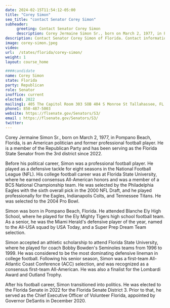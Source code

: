 ```yaml
---
date: 2024-02-15T11:54:12-05:00
title: "Corey Simon"
seo_title: "contact Senator Corey Simon"
subheader:
     greeting: Contact Senator Corey Simon
     description: Corey Jermaine Simon Sr., born on March 2, 1977, in Pompano Beach, Florida, is an American politician and former professional football player. He is a member of the Republican Party and has been serving as the Florida State Senator from the 3rd district since 2022.
description: Contact Senator Corey Simon of Florida. Contact information for Corey Simon includes email address, phone number, and mailing address.
image: corey-simon.jpeg
video:
url:  /states/florida/corey-simon/
weight: 1
layout: course_home

####candidate
name: Corey Simon
state: Florida
party: Republican
role: Senator
inoffice: current
elected: 2022
mailing1: 405 The Capitol Room 303 SOB 404 S Monroe St Tallahassee, FL 32399-1100
phone1: 850-487-5003
website: https://flsenate.gov/Senators/S3/
email : https://flsenate.gov/Senators/S3/
twitter:
---
```


Corey Jermaine Simon Sr., born on March 2, 1977, in Pompano Beach, Florida, is an American politician and former professional football player. He is a member of the Republican Party and has been serving as the Florida State Senator from the 3rd district since 2022.

Before his political career, Simon was a professional football player. He played as a defensive tackle for eight seasons in the National Football League (NFL). His college football career was at Florida State University, where he earned consensus All-American honors and was a member of a BCS National Championship team. He was selected by the Philadelphia Eagles with the sixth overall pick in the 2000 NFL Draft, and he played professionally for the Eagles, Indianapolis Colts, and Tennessee Titans. He was selected to the 2004 Pro Bowl.

Simon was born in Pompano Beach, Florida. He attended Blanche Ely High School, where he played for the Ely Mighty Tigers high school football team. As a senior, he was the Miami Herald's defensive player of the year, named to the All-USA squad by USA Today, and a Super Prep Dream Team selection.

Simon accepted an athletic scholarship to attend Florida State University, where he played for coach Bobby Bowden's Seminoles teams from 1996 to 1999. He was considered to be the most dominating defensive lineman in college football. Following his senior season, Simon was a first-team All-Atlantic Coast Conference (ACC) selection, and was recognized as a consensus first-team All-American. He was also a finalist for the Lombardi Award and Outland Trophy.

After his football career, Simon transitioned into politics. He was elected to the Florida Senate in 2022 for the Florida Senate District 3. Prior to that, he served as the Chief Executive Officer of Volunteer Florida, appointed by Governor DeSantis in December 2020.
